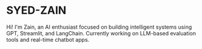 # SYED-ZAIN
Hi! I'm Zain, an AI enthusiast focused on building intelligent systems using GPT, Streamlit, and LangChain.   Currently working on LLM-based evaluation tools and real-time chatbot apps.
